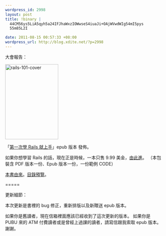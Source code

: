 ```yaml
--- 
wordpress_id: 2998
layout: post
title: !binary |
  44CM56ys5LiA5qyh5a24IFJhaWxzIOWwseS4iuaJi+OAjWVwdWIg54mI5pys
  55m85L2I

date: 2011-08-15 00:57:33 +08:00
wordpress_url: http://blog.xdite.net/?p=2998
---
```

大會報告：

<a href="http://www.flickr.com/photos/xdite/6041845383/" title="rails-101-cover by xdite, on Flickr"><img src="http://farm7.static.flickr.com/6210/6041845383_0794c30379_m.jpg" width="170" height="240" alt="rails-101-cover"></a>

「<a href="http://rails-101.logdown.com/">第一次學 Rails 就上手</a>」epub 版本 發佈。

如果你想學習 Rails 的話，現在正是時候，一本只售 9.99 美金，<a href="http://rails-101.logdown.com/">由此進</a>。
（本包裝含 PDF 版本一份、Epub 版本一份，一份範例 CODE）

<a href="http://blog.xdite.net/?p=2279">本書由來</a>。<a href="https://www.dropbox.com/s/bydqm4szg6durry/rails-101-2011-06-18-toc.pdf">目錄預覽</a>。

=====

更新細節：

本次更新是書裡的 bug 修正，重新排版以及新贈送 epub 版本。

如果你是舊讀者，現在信箱裡面應該已經收到了這次更新的版本。
如果你是 PUBU 來的 ATM 付費讀者或是曾經上過課的讀者，請寫信跟我索取 epub 版本。謝謝。
